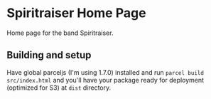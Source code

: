 # Spiritraiser Home Page

Home page for the band Spiritraiser.

## Building and setup

Have global parceljs (I'm using 1.7.0) installed and run `parcel build src/index.html` and you'll have your package ready for deployment (optimized for S3) at `dist` directory.

